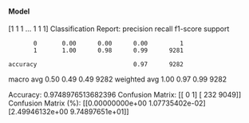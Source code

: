 #### Model
[1 1 1 ... 1 1 1]
Classification Report:
              precision    recall  f1-score   support

           0       0.00      0.00      0.00         1
           1       1.00      0.98      0.99      9281

    accuracy                           0.97      9282
   macro avg       0.50      0.49      0.49      9282
weighted avg       1.00      0.97      0.99      9282

Accuracy: 0.9748976513682396
Confusion Matrix:
[[   0    1]
 [ 232 9049]]
Confusion Matrix (%):
[[0.00000000e+00 1.07735402e-02]
 [2.49946132e+00 9.74897651e+01]]

